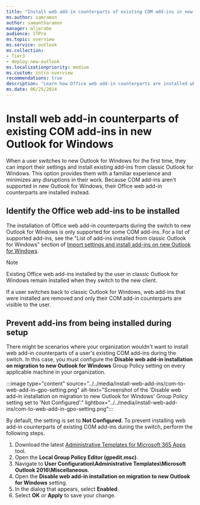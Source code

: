 ```yaml
---
title: "Install web add-in counterparts of existing COM add-ins in new Outlook for Windows"
ms.author: samramon
author: samantharamon
manager: aljerabe
audience: ITPro
ms.topic: overview
ms.service: outlook
ms.collection:
- Tier3
- deploy-new-outlook
ms.localizationpriority: medium
ms.custom: intro-overview
recommendations: true
description: "Learn how Office web add-in counterparts are installed when a user switches to new Outlook for Windows for the first time."
ms.date: 06/25/2024
---
```


# Install web add-in counterparts of existing COM add-ins in new Outlook for Windows

When a user switches to new Outlook for Windows for the first time, they can import their settings and install existing add-ins from classic Outlook for Windows. This option provides them with a familiar experience and minimizes any disruptions in their work. Because COM add-ins aren't supported in new Outlook for Windows, their Office web add-in counterparts are installed instead.

## Identify the Office web add-ins to be installed

The installation of Office web add-in counterparts during the switch to new Outlook for Windows is only supported for some COM add-ins. For a list of supported add-ins, see the "List of add-ins installed from classic Outlook for Windows" section of [Import settings and install add-ins on new Outlook for Windows](https://support.microsoft.com/office/b85ce5ff-bef3-45ae-9e95-9d63c514abdc).

> [!NOTE]
> Existing Office web add-ins installed by the user in classic Outlook for Windows remain installed when they switch to the new client.

If a user switches back to classic Outlook for Windows, web add-ins that were installed are removed and only their COM add-in counterparts are visible to the user.

## Prevent add-ins from being installed during setup

There might be scenarios where your organization wouldn't want to install web add-in counterparts of a user's existing COM add-ins during the switch. In this case, you must configure the **Disable web add-in installation on migration to new Outlook for Windows** Group Policy setting on every applicable machine in your organization.

:::image type="content" source="../../media/install-web-add-ins/com-to-web-add-in-gpo-setting.png" alt-text="Screenshot of the 'Disable web add-in installation on migration to new Outlook for Windows' Group Policy setting set to 'Not Configured'." lightbox="../../media/install-web-add-ins/com-to-web-add-in-gpo-setting.png":::

By default, the setting is set to **Not Configured**. To prevent installing web add-in counterparts of existing COM add-ins during the switch, perform the following steps.

1. Download the latest [Administrative Templates for Microsoft 365 Apps](https://www.microsoft.com/download/details.aspx?id=49030) tool.
1. Open the **Local Group Policy Editor (gpedit.msc)**.
1. Navigate to **User Configuration\Administrative Templates\Microsoft Outlook 2016\Miscellaneous**.
1. Open the **Disable web add-in installation on migration to new Outlook for Windows** setting.
1. In the dialog that appears, select **Enabled**.
1. Select **OK** or **Apply** to save your change.
